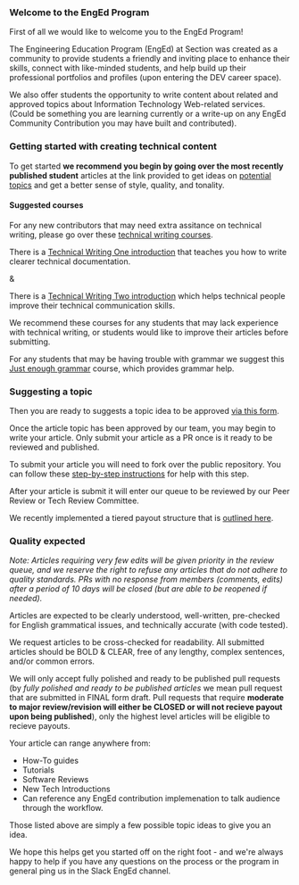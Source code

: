 ### Welcome to the EngEd Program
First of all we would like to welcome you to the EngEd Program!

The Engineering Education Program (EngEd) at Section was created as a community to provide students a friendly and inviting place to enhance their skills, connect with like-minded students, and help build up their professional portfolios and profiles (upon entering the DEV career space). 

We also offer students the opportunity to write content about related and approved topics about Information Technology Web-related services. (Could be something you are learning currently or a write-up on any EngEd Community Contribution you may have built and contributed).

### Getting started with creating technical content
To get started **we recommend you begin by going over the most recently published student** articles at the link provided to get ideas on [potential topics](https://www.section.io/engineering-education/) and get a better sense of style, quality, and tonality.

#### Suggested courses 
For any new contributors that may need extra assitance on technical writing, please go over these [technical writing courses](https://developers.google.com/tech-writing/overview). 

There is a [Technical Writing One introduction](https://developers.google.com/tech-writing/one) that teaches you how to write clearer technical documentation.

&

There is a [Technical Writing Two introduction](https://developers.google.com/tech-writing/two) which helps technical people improve their technical communication skills.

We recommend these courses for any students that may lack experience with technical writing, or students would like to improve their articles before submitting.

For any students that may be having trouble with grammar we suggest this [Just enough grammar](https://developers.google.com/tech-writing/one/just-enough-grammar) course, which provides grammar help.

### Suggesting a topic
Then you are ready to suggests a topic idea to be approved [via this form](https://github.com/section-io/engineering-education/issues/new?assignees=&labels=topic+suggestion&template=enged-content-idea-suggestion.md&title=).

Once the article topic has been approved by our team, you may begin to write your article. Only submit your article as a PR once is it ready to be reviewed and published.

To submit your article you will need to fork over the public repository. You can follow these [step-by-step instructions](https://github.com/section-io/engineering-education/blob/master/new_contributors/UPLOAD_INSTRUCTIONS.md) for help with this step.

After your article is submit it will enter our queue to be reviewed by our Peer Review or Tech Review Committee.

We recently implemented a tiered payout structure that is [outlined here](https://github.com/section-io/engineering-education/blob/master/new_contributors/CONTRIBUTING.md#review-approval--payment-processes).

### Quality expected
*Note: Articles requiring very few edits will be given priority in the review queue, and we reserve the right to refuse any articles that do not adhere to quality standards. PRs with no response from members (comments, edits) after a period of 10 days will be closed (but are able to be reopened if needed).*

Articles are expected to be clearly understood, well-written, pre-checked for English grammatical issues, and technically accurate (with code tested).

We request articles to be cross-checked for readability. All submitted articles should be BOLD & CLEAR, free of any lengthy, complex sentences, and/or common errors.

We will only accept fully polished and ready to be published pull requests (by *fully polished and ready to be published articles* we mean pull request that are submitted in FINAL form draft. Pull requests that require **moderate to major review/revision will either be CLOSED or will not recieve payout upon being published**), only the highest level articles will be eligible to recieve payouts.

Your article can range anywhere from:
- How-To guides  
- Tutorials  
- Software Reviews  
- New Tech Introductions
- Can reference any EngEd contribution implemenation to talk audience through the workflow.

Those listed above are simply a few possible topic ideas to give you an idea.

We hope this helps get you started off on the right foot - and we're always happy to help if you have any questions on the process or the program in general ping us in the Slack EngEd channel.

